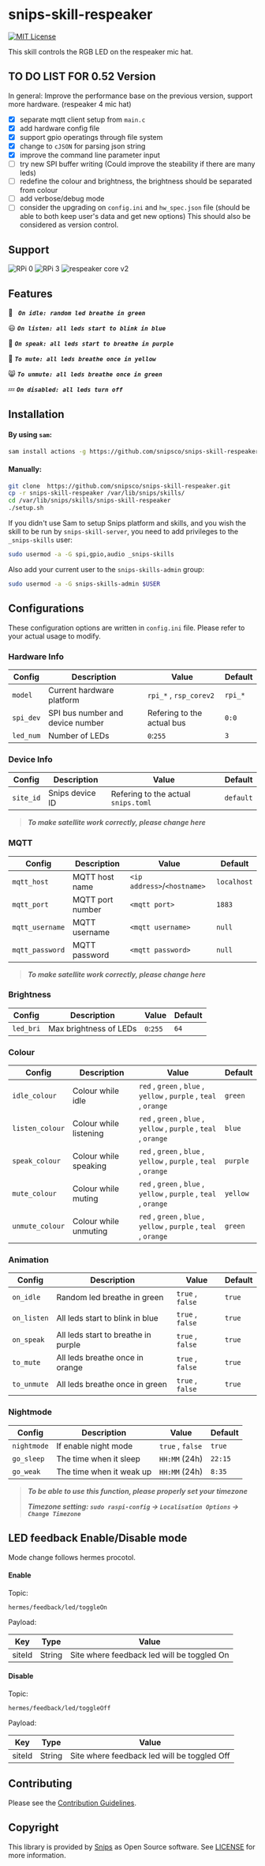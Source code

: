 # snips-skill-respeaker

[![MIT License](https://img.shields.io/badge/license-MIT-blue.svg)](https://github.com/snipsco/snips-skill-respeaker/blob/master/LICENSE)

This skill controls the RGB LED on the respeaker mic hat.

## TO DO LIST FOR 0.52 Version

In general: Improve the performance base on the previous version, support more hardware. (respeaker 4 mic hat)

- [x] separate mqtt client setup from `main.c`
- [x] add hardware config file
- [x] support gpio operatings through file system
- [x] change to `cJSON` for parsing json string
- [x] improve the command line parameter input
- [ ] try new SPI buffer writing (Could improve the steability if there are many leds)
- [ ] redefine the colour and brightness, the brightness should be separated from colour
- [ ] add verbose/debug mode 
- [ ] consider the upgrading on `config.ini` and `hw_spec.json` file (should be able to both keep user's data and get new options) This should also be considered as version control. 

## Support

![RPi 0](https://img.shields.io/badge/RPi%200-success-brightgreen.svg)
![RPi 3](https://img.shields.io/badge/RPi%203-success-brightgreen.svg)
![respeaker core v2](https://img.shields.io/badge/respeaker%20core%20v2-success-brightgreen.svg)

## Features

:rocket: ***``` On idle: random led breathe in green```***

:smiley: ***```On listen: all leds start to blink in blue```***

:loudspeaker: ***```On speak: all leds start to breathe in purple```***

:speak_no_evil: ***```To mute: all leds breathe once in yellow```***

:smile_cat: ***```To unmute: all leds breathe once in green```***

:zzz: ***```On disabled: all leds turn off```***

## Installation

#### By using `sam`:

```bash
sam install actions -g https://github.com/snipsco/snips-skill-respeaker.git
```

#### Manually:

```bash
git clone  https://github.com/snipsco/snips-skill-respeaker.git
cp -r snips-skill-respeaker /var/lib/snips/skills/
cd /var/lib/snips/skills/snips-skill-respeaker
./setup.sh
```

If you didn't use Sam to setup Snips platform and skills, and you wish the skill to be run by `snips-skill-server`, you need to add privileges to the `_snips-skills` user:

```bash
sudo usermod -a -G spi,gpio,audio _snips-skills
```

Also add your current user to the `snips-skills-admin` group:
```bash
sudo usermod -a -G snips-skills-admin $USER
```
## Configurations

These configuration options are written in `config.ini` file. Please refer to your actual usage to modify.

### Hardware Info

| Config | Description | Value | Default |
| --- | --- | --- | --- |
| `model` | Current hardware platform | `rpi_*` , `rsp_corev2` | `rpi_*` |
| `spi_dev` | SPI bus number and device number | Refering to the actual bus | `0:0` |
| `led_num` | Number of LEDs | `0`:`255` | `3` |

### Device Info

| Config | Description | Value | Default |
| --- | --- | --- | --- |
| `site_id` | Snips device ID | Refering to the actual `snips.toml` | `default` |

> ***To make satellite work correctly, please change here***

### MQTT

| Config | Description | Value | Default |
| --- | --- | --- | --- |
| `mqtt_host` | MQTT host name | `<ip address>`/`<hostname>` | `localhost` |
| `mqtt_port` | MQTT port number | `<mqtt port>` | `1883` |
| `mqtt_username` | MQTT username | `<mqtt username>` | `null` |
| `mqtt_password` | MQTT password | `<mqtt password>` | `null` |

> ***To make satellite work correctly, please change here***

### Brightness

| Config | Description | Value | Default |
| --- | --- | --- | --- |
| `led_bri` | Max brightness of LEDs | `0`:`255` | `64` |

### Colour

| Config | Description | Value | Default |
| --- | --- | --- | --- |
| `idle_colour` | Colour while idle | `red` , `green` , `blue` , `yellow` , `purple` , `teal` , `orange` | `green` |
| `listen_colour` | Colour while listening | `red` , `green` , `blue` , `yellow` , `purple` , `teal` , `orange` | `blue` |
| `speak_colour` | Colour while speaking | `red` , `green` , `blue` , `yellow` , `purple` , `teal` , `orange` | `purple` |
| `mute_colour` | Colour while muting | `red` , `green` , `blue` , `yellow` , `purple` , `teal` , `orange` | `yellow` |
| `unmute_colour` | Colour while unmuting | `red` , `green` , `blue` , `yellow` , `purple` , `teal` , `orange` | `green` |

### Animation

| Config | Description | Value | Default |
| --- | --- | --- | --- |
| `on_idle` | Random led breathe in green | `true` , `false` | `true` |
| `on_listen` | All leds start to blink in blue | `true` , `false` | `true` |
| `on_speak` | All leds start to breathe in purple | `true` , `false` | `true` |
| `to_mute` | All leds breathe once in orange | `true` , `false` | `true` |
| `to_unmute` | All leds breathe once in green | `true` , `false` | `true` |

### Nightmode

| Config | Description | Value | Default |
| --- | --- | --- | --- |
| `nightmode` | If enable night mode | `true` , `false` | `true` |
| `go_sleep` | The time when it sleep | `HH:MM` (24h) | `22:15` |
| `go_weak` | The time when it weak up | `HH:MM` (24h) | `8:35` |

> ***To be able to use this function, please properly set your timezone***
>
> ***Timezone setting: `sudo raspi-config` -> `Localisation Options` -> `Change Timezone`***

## LED feedback Enable/Disable mode

Mode change follows hermes procotol.

#### Enable

Topic:

`hermes/feedback/led/toggleOn`

Payload:

| Key | Type | Value |
| --- | --- | --- |
| siteId | String | Site where feedback led will be toggled On |

#### Disable

Topic:

`hermes/feedback/led/toggleOff`

Payload:

| Key | Type | Value |
| --- | --- | --- |
| siteId | String | Site where feedback led will be toggled Off |

## Contributing

Please see the [Contribution Guidelines](https://github.com/snipsco/snips-skill-respeaker/blob/master/CONTRIBUTING.md).

## Copyright

This library is provided by [Snips](https://www.snips.ai) as Open Source software. See [LICENSE](https://github.com/snipsco/snips-skill-respeaker/blob/master/LICENSE) for more information.
